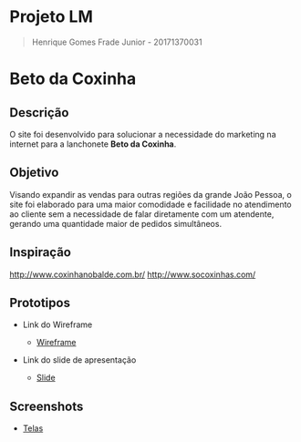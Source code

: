 # Projeto LM

> Henrique Gomes Frade Junior - 20171370031

# Beto da Coxinha

## Descrição

O site foi desenvolvido para solucionar a necessidade do marketing
na internet para a lanchonete <b>Beto da Coxinha</b>.

## Objetivo

Visando expandir as vendas para outras regiões da grande João Pessoa, o site foi elaborado para uma maior comodidade e facilidade no atendimento ao cliente sem a necessidade de falar diretamente com um atendente, gerando uma quantidade maior de pedidos simultâneos.

## Inspiração

http://www.coxinhanobalde.com.br/
http://www.socoxinhas.com/

## Prototipos

* Link do Wireframe

  * [Wireframe](wireframe/)

* Link do slide de apresentação

  * [Slide](https://docs.google.com/presentation/d/1LMUSKYeQWjEkcSrBDv9Za-0VPNORejAlv7vj-rjRApw/edit?usp=sharing)

## Screenshots

* [Telas](screenshots/)
